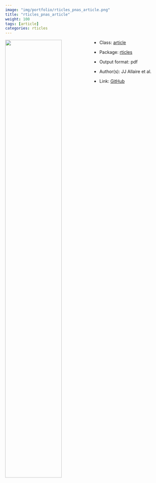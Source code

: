 ```yaml
---
image: "img/portfolio/rticles_pnas_article.png"
title: "rticles_pnas_article"
weight: 100
tags: [article]
categories: rticles
---
```




<!--more-->

<a href="../../img/portfolio/rticles_pnas_article.png"><img class = "jf-image-shadow" src="../../img/portfolio/rticles_pnas_article.png" style="display: block; margin: auto;" width="60%"  align="left"></a>

- Class: [article](../../tags/article)
- Package: [rticles](rticles)
- Output format: pdf

- Author(s): JJ Allaire et al.
- Link: [GitHub](https://github.com/rstudio/rticles)


